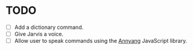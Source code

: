 # TODO

- [ ] Add a dictionary command.
- [ ] Give Jarvis a voice.
- [ ] Allow user to speak commands using the [Annyang](https://www.talater.com/annyang/) JavaScript library.
